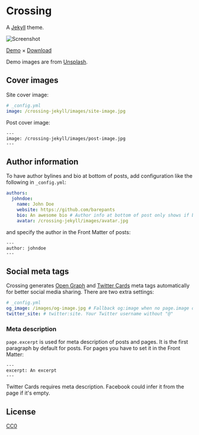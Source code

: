 # Crossing

A [Jekyll](https://jekyllrb.com/) theme.

![Screenshot](screenshot.png?raw=true)

[Demo](https://jasonrudolph.github.io/crossing-jekyll/) × [Download](https://github.com/jasonrudolph/crossing-jekyll/archive/gh-pages.zip)

Demo images are from [Unsplash](https://unsplash.com/).


## Cover images

Site cover image:

```yml
# _config.yml
image: /crossing-jekyll/images/site-image.jpg
```

Post cover image:

    ---
    image: /crossing-jekyll/images/post-image.jpg
    ---


## Author information

To have author bylines and bio at bottom of posts, add configuration like the following in `_config.yml`:

```yml
authors:
  johndoe:
    name: John Doe
    website: https://github.com/barepants
    bio: An awesome bio # Author info at bottom of post only shows if bio exists
    avatar: /crossing-jekyll/images/avatar.jpg
```

and specify the author in the Front Matter of posts:

    ---
    author: johndoe
    ---


## Social meta tags

Crossing generates [Open Graph](https://developers.facebook.com/docs/sharing/webmasters) and [Twitter Cards](https://dev.twitter.com/cards/overview) meta tags automatically for better social media sharing. There are two extra settings:

```yml
# _config.yml
og_image: /images/og-image.jpg # Fallback og:image when no page.image or site.image. at least 200 x 200px.
twitter_site: # twitter:site. Your Twitter username without "@"
```

### Meta description

`page.excerpt` is used for meta description of posts and pages. It is the first paragraph by default for posts. For pages you have to set it in the Front Matter:

    ---
    excerpt: An excerpt
    ---

Twitter Cards requires meta description. Facebook could infer it from the page if it's empty.


## License

[CC0](LICENSE)
